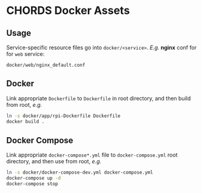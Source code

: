 # CHORDS Docker Assets

## Usage

Service-specific resource files go into `docker/<service>`. *E.g.* **nginx** conf for for `web` service:

`docker/web/nginx_default.conf`

## Docker

Link appropriate `Dockerfile` to `Dockerfile` in root directory, and then build from root, *e.g.*

```sh
ln -s docker/app/rpi-Dockerfile Dockerfile
docker build .
```

## Docker Compose

Link appropriate `docker-compose*.yml` file to `docker-compose.yml` root directory, and then use from root, *e.g.*

```sh
ln -s docker/docker-compose-dev.yml docker-compose.yml
docker-compose up -d
docker-compose stop
```
